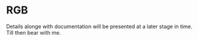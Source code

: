 # RGB
Details alonge with documentation will be presented at a later stage in time. Till then bear with me.
